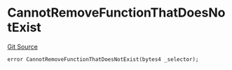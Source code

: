 # CannotRemoveFunctionThatDoesNotExist
[Git Source](https://github.com/thrackle-io/Tron_Internal/blob/de9d46fc7f857fca8d253f1ed09221b1c3873dd9/src/economic/ruleProcessor/RuleProcessorDiamondLib.sol)


```solidity
error CannotRemoveFunctionThatDoesNotExist(bytes4 _selector);
```

